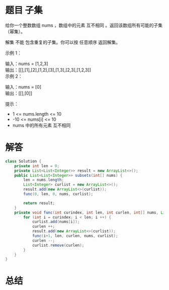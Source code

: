 # 题目 子集

给你一个整数数组 nums ，数组中的元素 互不相同 。返回该数组所有可能的子集（幂集）。  

解集 不能 包含重复的子集。你可以按 任意顺序 返回解集。  

 

示例 1：  

输入：nums = [1,2,3]  
输出：[[],[1],[2],[1,2],[3],[1,3],[2,3],[1,2,3]]  
示例 2：  

输入：nums = [0]  
输出：[[],[0]]  
 

提示：   

* 1 <= nums.length <= 10
* -10 <= nums[i] <= 10
* nums 中的所有元素 互不相同

# 解答
```java
class Solution {
    private int len = 0;
    private List<List<Integer>> result = new ArrayList<>();
    public List<List<Integer>> subsets(int[] nums) {
        len = nums.length;
        List<Integer> curlist = new ArrayList<>();
        result.add(new ArrayList<>(curlist));
        func(0, len, 0, nums, curlist);

        return result;
    }
    private void func(int curindex, int len, int curlen, int[] nums, List<Integer> curlist){
        for (int i = curindex; i < len; i ++) {
            curlist.add(nums[i]);
            curlen ++;
            result.add(new ArrayList<>(curlist));
            func(i+1, len, curlen, nums, curlist);
            curlen --;
            curlist.remove(curlen);
        }
    }
}
```

# 总结


